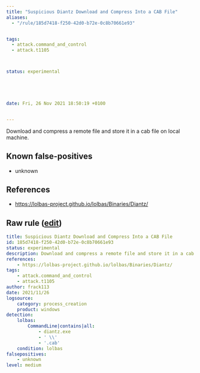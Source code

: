 ```yaml
---
title: "Suspicious Diantz Download and Compress Into a CAB File"
aliases:
  - "/rule/185d7418-f250-42d0-b72e-0c8b70661e93"


tags:
  - attack.command_and_control
  - attack.t1105



status: experimental





date: Fri, 26 Nov 2021 18:50:19 +0100


---
```


Download and compress a remote file and store it in a cab file on local machine.

<!--more-->


## Known false-positives

* unknown



## References

* https://lolbas-project.github.io/lolbas/Binaries/Diantz/


## Raw rule ([edit](https://github.com/SigmaHQ/sigma/edit/master/rules/windows/process_creation/proc_creation_win_lolbas_diantz_remote_cab.yml))
```yaml
title: Suspicious Diantz Download and Compress Into a CAB File
id: 185d7418-f250-42d0-b72e-0c8b70661e93
status: experimental
description: Download and compress a remote file and store it in a cab file on local machine. 
references:
    - https://lolbas-project.github.io/lolbas/Binaries/Diantz/
tags:
    - attack.command_and_control
    - attack.t1105
author: frack113
date: 2021/11/26
logsource:
    category: process_creation
    product: windows
detection:
    lolbas:
        CommandLine|contains|all:
            - diantz.exe
            - ' \\' 
            - '.cab'
    condition: lolbas 
falsepositives:
    - unknown
level: medium

```
